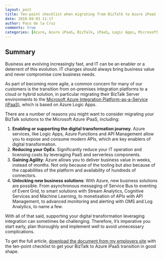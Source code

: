 ```yaml
---
layout: post
title: Ten-point checklist when migrating from BizTalk to Azure iPaaS (Logic Apps)
date: 2018-04-03 11:17
author: Paco de la Cruz
comments: true
categories: [Azure, Azure iPaaS, BizTalk, iPaaS, Logic Apps, Microsoft iPaaS, Uncategorized]
---
```

<h2>Summary</h2>
Business are evolving increasingly fast, and IT can be an enabler or a deterrent of this evolution. IT changes should always bring business value and never compromise core business needs.

As part of becoming more agile, a common concern for many of our customers is the transition from on-premises integration platforms to a cloud or hybrid solution, in particular migrating their BizTalk Server environments to the <a href="https://platform.deloitte.com.au/articles/microsoft-azure-ipaas" target="_blank" rel="noopener">Microsoft Azure Integration Platform-as-a-Service (iPaaS)</a>, which is based on Azure Logic Apps.

There are a number of reasons you might want to consider migrating your BizTalk solutions to the Microsoft Azure iPaaS, including:
<ol>
	<li><strong>Enabling or supporting the digital transformation journey</strong>. Azure services, like Logic Apps, Azure Functions and API Management allow you to expose and consume modern APIs, which are key enablers of digital transformation.</li>
	<li><strong>Reducing your OpEx</strong>. Significantly reduce your IT operation and licensing costs by leveraging PaaS and serverless components.</li>
	<li><strong>Gaining Agility</strong>: Azure allows you to deliver business value in weeks, instead of months. Not only because of the tooling but also because of the capabilities of the platform and availability of hundreds of connectors.</li>
	<li><strong>Unlocking new business solutions</strong>: With Azure, new business solutions are possible. From asynchronous messaging of Service Bus to eventing of Event Grid, to smart solutions with Stream Analytics, Cognitive Services and Machine Learning, to monetisation of APIs with API Management, to advanced monitoring and alerting with OMS and Log Analytics, to name a few.</li>
</ol>
With all of that said, supporting your digital transformation leveraging integration can sometimes be challenging. Therefore, it’s imperative you start early, plan thoroughly and implement well to avoid unnecessary complications.

To get the full article, <a href="https://cta-service-cms2.hubspot.com/ctas/v2/public/cs/c/?cta_guid=746c3f1e-384d-4b54-b29f-4bfa34843a0b&amp;placement_guid=2e7d53a3-a5a4-4df8-ba50-b5aaaa31787e&amp;portal_id=3451034&amp;redirect_url=APefjpG8SEn0AI_Gvcx2-9u6yiSvkf26sJKp1R_CM-BwU3HY62lp70P4tRtRMamCeGg_vli18pGK8e9uebJfU_JazSI060r7yZvpn_JifFSw_8_qsiHO-0drvPYv-HhwakXhXuLRQF1F7TUdL-Pq_hG2dnoVb3y_R4eI-31yrZiUJdv3zjMEW5Xacfw84949PbMZrbJDuABLvQ2getx1r4KBmUBbBPAVBJvDZ_j2IYc7cHMygHYNwyV12TmmkaQR66Fcrh_m18-4hjJkreqNyetU7TKl-oM4855fUWH3lC9g6n1MTRrj23roLU1twpoE6deQIrZixV4Y&amp;hsutk=3db1c9de8d9b411e9aded5158cf43820&amp;canon=https%3A%2F%2Fblog.mexia.com.au%2Fmigrating-from-biztalk-to-azure-ipaas-checklist&amp;click=02dac1a0-a1b0-4ee5-8877-def421e29ba8&amp;utm_referrer=https%3A%2F%2Fblog.mexia.com.au%2Fauthor%2Fpaco-de-la-cruz&amp;pageId=5672852888&amp;__hstc=152119910.3db1c9de8d9b411e9aded5158cf43820.1507700737411.1528712569127.1529196924904.73&amp;__hssc=152119910.4.1529196924904&amp;__hsfp=214562880">download the document from my employers site</a> with the ten-point checklist to get your BizTalk to Azure iPaaS transition in good shape.

&nbsp;
